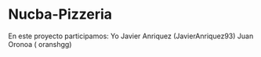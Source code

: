# Nucba-Pizzeria

En este proyecto participamos:
Yo
Javier Anriquez (JavierAnriquez93)
Juan Oronoa (	oranshgg)
